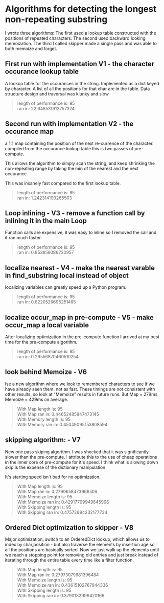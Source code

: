 # Algorithms for detecting the longest non-repeating substring

I wrote three algorithms: The first used a lookup table constructed with the
positions of repeated characters. The second used backward looking memoization.
The third I called skipper made a single pass and was able to both memoize
and forget.

## First run with implementation V1 - the character occurance lookup table

A lookup table for the occurances in the string. Implemented as a dict keyed
by character. A list of all the positions for that char are in the table. Data
structure design and traversal was klunky and slow.

>length of performance is: 95  
> ran in: 22.648531913757324  

## Second run with implementation V2 - the occurance map

a 1:1 map containing the position of the next re-currence of the character. compiled from the
occurance lookup table this is two passes of pre-compute.

This allows the algorithm to simply scan the string, and keep shrinking the
non-repeating range by taking the min of the nearest and the next occurance.

This was insanely fast compared to the first lookup table.

> length of performance is: 95  
> ran in: 1.242314100265503  

## Loop inlining - V3 - remove a function call by inlining it in the main Loop

Function calls are expensive, it was easy to inline so I removed the call
and it ran much faster.

> length of performance is: 95  
> ran in: 0.853856086730957  

## localize nearest - V4 - make the nearest varable in find_substring local instead of object

localizing variables can greatly speed up a Python program.

> length of performance is: 95  
>  ran in: 0.6220526695251465  

## localize occur_map in pre-compute - V5 - make occur_map a local variable


After localizing optimization in the pre-compute function I arrived at my
best time for the pre-compute algorithm.

> length of performance is: 95  
> ran in: 0.29556870460510254  

## look behind Memoize - V6

Ise a new algorithm where we look to remembered characters to see if we have already seen them. not as fast. These timings are not consistent with other results, so look at "Memoize" results in future
runs. But Map = 279ms, Memoize = 429ms on average.

> With Map length is: 95  
>  With Map ran in: 0.44652485847473145  
>  With Memory length is: 95  
>  With Memory ran in: 0.45049095153808594  

##  skipping algorithm: - V7

New one pass skiping algorithm. I was shocked that it was significantly slower
than the pre-compute. I attribute this to the use of cheap operations in the inner
core of pre-compute for it's speed. I think what is slowing down skip is
the expense of the dictionary manipulation.

It's starting speed isn't bad for no optimization.

> With Map length is: 95  
> With Map ran in: 0.2790658473968506  
> With Memoize length is: 95  
> With Memoize ran in: 0.42917799949645996  
> With Skipping length is: 95  
> With Skipping ran in: 0.47572994232177734  

## Ordered Dict optimization to skipper - V8

Major optimization, switch to an OrderedDict lookup, which allows us to
index by char,position - but also traverse the elements by insertion age
so all the positions are basically sorted. Now we just walk up the elements
until we reach a stopping point for removing old entries and just break instead of
iterating through the entire table every time like a filter function.

> With Map length is: 95  
> With Map ran in: 0.27973079681396484  
> With Memoize length is: 95  
> With Memoize ran in: 0.43615102767944336  
> With Skipping length is: 95  
> With Skipping ran in: 0.3790132999420166  
